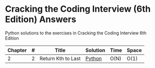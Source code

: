 # Cracking the Coding Interview (6th Edition) Answers

Python solutions to the exercises in Cracking the Coding Interview 6th Edition

| Chapter | # | Title | Solution | Time | Space |
|---------|---|-------|----------|------|-------|
| 2 | 2 | Return Kth to Last | [Python](./python-solutions/linked_list/kth-to-last.py) | O(N) | O(1) |
